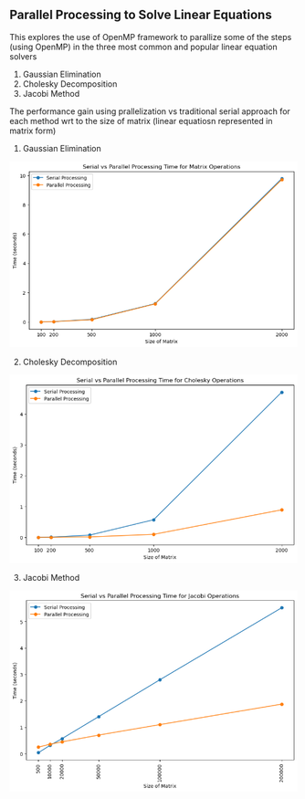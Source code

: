 ## Parallel Processing to Solve Linear Equations

This explores the use of OpenMP framework to parallize some of the steps (using OpenMP) in the three most common and popular linear equation solvers

1. Gaussian Elimination
2. Cholesky Decomposition
3. Jacobi Method


The performance gain using prallelization vs traditional serial approach for each method wrt to the size of matrix (linear equatiosn represented in matrix form)

1. Gaussian Elimination

![Gaussian Elimination](figs/gaussian_plot.png)


2. Cholesky Decomposition

![Cholesky Decomposition](figs/cholesky_plot.png)


3. Jacobi Method

![Jacobi Iterative](figs/jacobi_plot.png)